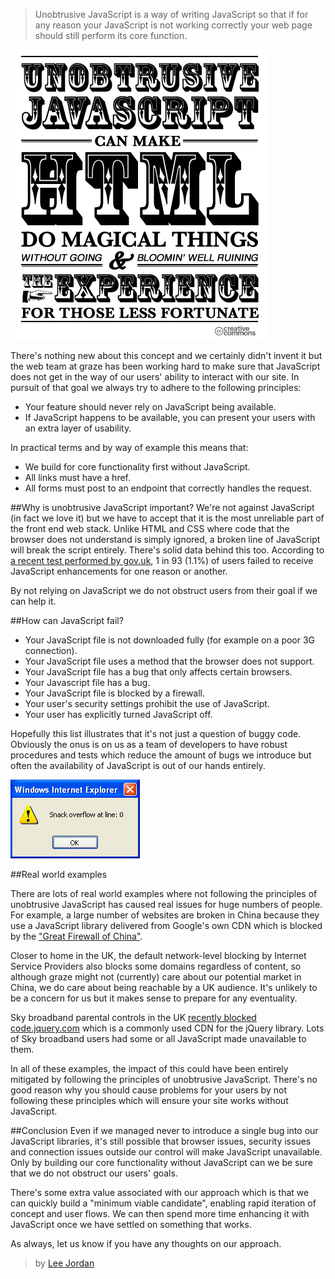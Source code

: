 > Unobtrusive JavaScript is a way of writing JavaScript so that if for any reason your JavaScript is not working correctly your web page should still perform its core function.

[![](/content/images/2014/12/unobtrusive-javascript.gif)](http://unobtrusify.com/)

There's nothing new about this concept and we certainly didn't invent it but the web team at graze has been working hard to make sure that JavaScript does not get in the way of our users' ability to interact with our site. In pursuit of that goal we always try to adhere to the following principles:

* Your feature should never rely on JavaScript being available.
* If JavaScript happens to be available, you can present your users with an extra layer of usability.

In practical terms and by way of example this means that:

* We build for core functionality first without JavaScript.
* All links must have a href.
* All forms must post to an endpoint that correctly handles the request.

##Why is unobtrusive JavaScript important?
We're not against JavaScript (in fact we love it) but we have to accept that it is the most unreliable part of the front end web stack. Unlike HTML and CSS where code that the browser does not understand is simply ignored, a broken line of JavaScript will break the script entirely. There's solid data behind this too. According to [a recent test performed by gov.uk](https://gds.blog.gov.uk/2013/10/21/how-many-people-are-missing-out-on-javascript-enhancement/), 1 in 93 (1.1%) of users failed to receive JavaScript enhancements for one reason or another.

By not relying on JavaScript we do not obstruct users from their goal if we can help it.

##How can JavaScript fail?

* Your JavaScript file is not downloaded fully (for example on a poor 3G connection).
* Your JavaScript file uses a method that the browser does not support.
* Your JavaScript file has a bug that only affects certain browsers.
* Your Javascript file has a bug.
* Your JavaScript file is blocked by a firewall.
* Your user's security settings prohibit the use of JavaScript.
* Your user has explicitly turned JavaScript off.

Hopefully this list illustrates that it's not just a question of buggy code. Obviously the onus is on us as a team of developers to have robust procedures and tests which reduce the amount of bugs we introduce but often the availability of JavaScript is out of our hands entirely.

![](/content/images/2014/12/error-1.png)

##Real world examples

There are lots of real world examples where not following the principles of unobtrusive JavaScript has caused real issues for huge numbers of people. For example, a large number of websites are broken in China because they use a JavaScript library delivered from Google's own CDN which is blocked by the ["Great Firewall of China"](http://en.wikipedia.org/wiki/Golden_Shield_Project).

Closer to home in the UK, the default network-level blocking by Internet Service Providers also blocks some domains regardless of content, so although graze might not (currently) care about our potential market in China, we do care about being reachable by a UK audience. It's unlikely to be a concern for us but it makes sense to prepare for any eventuality.

Sky broadband parental controls in the UK [recently blocked code.jquery.com](http://www.theguardian.com/technology/2014/jan/28/sky-broadband-blocks-jquery-web-critical-plugin) which is a commonly used CDN for the jQuery library. Lots of Sky broadband users had some or all JavaScript made unavailable to them.

In all of these examples, the impact of this could have been entirely mitigated by following the principles of unobtrusive JavaScript. There's no good reason why you should cause problems for your users by not following these principles which will ensure your site works without JavaScript.

##Conclusion
Even if we managed never to introduce a single bug into our JavaScript libraries, it's still possible that browser issues, security issues and connection issues outside our control will make JavaScript unavailable. Only by building our core functionality without JavaScript can we be sure that we do not obstruct our users' goals.

There's some extra value associated with our approach which is that we can quickly build a "minimum viable candidate", enabling rapid iteration of concept and user flows. We can then spend more time enhancing it with JavaScript once we have settled on something that works.

As always, let us know if you have any thoughts on our approach.

> by [Lee Jordan](https://github.com/leejordan)